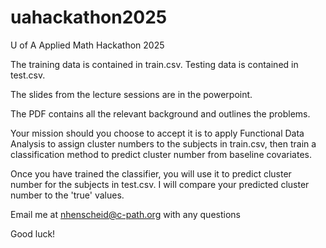 # uahackathon2025
U of A Applied Math Hackathon 2025

The training data is contained in train.csv.  Testing data is contained in test.csv. 

The slides from the lecture sessions are in the powerpoint. 

The PDF contains all the relevant background and outlines the problems. 

Your mission should you choose to accept it is to apply Functional Data Analysis to assign cluster numbers to the subjects in train.csv, then train a classification method to predict cluster number from baseline covariates.  

Once you have trained the classifier, you will use it to predict cluster number for the subjects in test.csv.   I will compare your predicted cluster number to the 'true' values. 

Email me at nhenscheid@c-path.org with any questions

Good luck!
